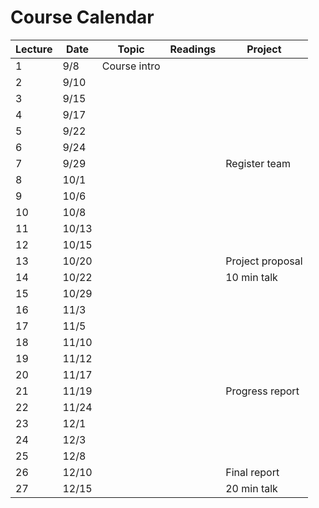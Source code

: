 # Course Calendar

Lecture | Date  | Topic        | Readings | Project
--------|-------|--------------|----------|--------
1       | 9/8   | Course intro |          |
2       | 9/10  |              |          |
3       | 9/15  |              |          |
4       | 9/17  |              |          |
5       | 9/22  |              |          |
6       | 9/24  |              |          |
7       | 9/29  |              |          | Register team
8       | 10/1  |              |          |
9       | 10/6  |              |          |
10      | 10/8  |              |          |
11      | 10/13 |              |          |
12      | 10/15 |              |          |
13      | 10/20 |              |          | Project proposal
14      | 10/22 |              |          | 10 min talk
15      | 10/29 |              |          |
16      | 11/3  |              |          |
17      | 11/5  |              |          |
18      | 11/10 |              |          |
19      | 11/12 |              |          |
20      | 11/17 |              |          |
21      | 11/19 |              |          | Progress report
22      | 11/24 |              |          |
23      | 12/1  |              |          |
24      | 12/3  |              |          |
25      | 12/8  |              |          |
26      | 12/10 |              |          | Final report
27      | 12/15 |              |          | 20 min talk
